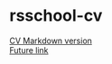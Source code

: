 # rsschool-cv
[CV Markdown version](https://bmspd.github.io/rsschool-cv/cv)  
[Future link](https://bmspd.github.io/rsschool-cv/)
